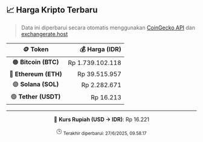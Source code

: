 

<!-- HARGA_KRIPTO -->
## 📈 Harga Kripto Terbaru

> Data ini diperbarui secara otomatis menggunakan [CoinGecko API](https://www.coingecko.com/) dan [exchangerate.host](https://exchangerate.host/)

<div align="center">

| 🪙 Token | 💰 Harga (IDR) |
|:------:|---------------:|
| 🟠 **Bitcoin (BTC)**   | Rp 1.739.102.118 |
| 🔵 **Ethereum (ETH)**  | Rp 39.515.957 |
| 🟣 **Solana (SOL)**    | Rp 2.282.671 |
| 🟢 **Tether (USDT)**   | Rp 16.213 |

---

💱 **Kurs Rupiah (USD → IDR)**: Rp 16.221

🕒 <sub>Terakhir diperbarui: 27/6/2025, 09.58.17</sub>

</div>
<!-- /HARGA_KRIPTO -->